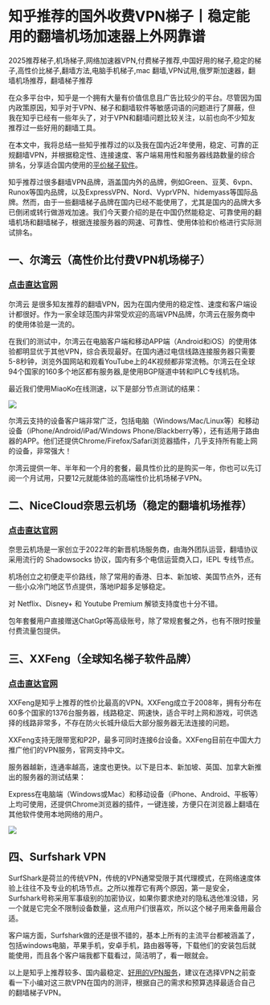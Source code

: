 # 知乎推荐的国外收费VPN梯子丨稳定能用的翻墙机场加速器上外网靠谱

2025推荐梯子,机场梯子,网络加速器VPN,付费梯子推荐,中国好用的梯子,稳定的梯子,高性价比梯子,翻墙方法,电脑手机梯子,mac 翻墙,VPN试用,俄罗斯加速器，翻墙机场推荐，翻墙梯子推荐

在众多平台中，知乎是一个拥有大量有价值信息且广告比较少的平台。尽管因为国内政策原因，知乎对于VPN、梯子和翻墙软件等敏感词语的问题进行了屏蔽，但我在知乎已经有一些年头了，对于VPN和翻墙问题比较关注，以前也向不少知友推荐过一些好用的翻墙工具。

在本文中，我将总结一些知乎推荐过的以及我在国内近2年使用，稳定、可靠的正规翻墙VPN，并根据稳定性、连接速度、客户端易用性和服务器线路数量的综合排名，分享适合国内使用的[平价梯子软件](https://github.com/AlipJJ/tizi)。

知乎推荐过很多翻墙VPN品牌，涵盖国内外的品牌，例如Green、豆荚、6vpn、Runox等国内品牌，以及ExpressVPN、Nord、VyprVPN、hidemyass等国际品牌。然而，由于一些翻墙梯子品牌在国内已经不能使用了，尤其是国内的品牌大多已倒闭或转行做游戏加速。我们今天要介绍的是在中国仍然能稳定、可靠使用的翻墙机场和翻墙梯子，根据连接服务器的网速、可靠性、使用体验和价格进行实际测试排名。

## 一、尔湾云（高性价比付费VPN机场梯子）
### [**点击直达官网**](https://go.1vpn.cc/ewan)

尔湾云 是很多知友推荐的翻墙VPN，因为在国内使用的稳定性、速度和客户端设计都很好。作为一家全球范围内非常受欢迎的高端VPN品牌，尔湾云在服务商中的使用体验是一流的。

在我们的测试中，尔湾云在电脑客户端和移动APP端（Android和iOS）的使用体验都明显优于其他VPN，综合表现最好。在国内通过电信线路连接服务器只需要5-8秒钟，浏览外国网站和观看YouTube上的4K视频都非常流畅。尔湾云在全球94个国家的160多个地区都有服务器,是使用BGP隧道中转和IPLC专线机场。

最近我们使用MiaoKo在线测速，以下是部分节点测试的结果：

![](https://www.cnvintage.org/assets/files/2024-12-13/1734066601-657630-image.png)

尔湾云支持的设备客户端非常广泛，包括电脑（Windows/Mac/Linux等）和移动设备（iPhone/Android/iPad/Windows Phone/Blackberry等），还有适用于路由器的APP。他们还提供Chrome/Firefox/Safari浏览器插件，几乎支持所有能上网的设备，非常强大！

尔湾云提供一年、半年和一个月的套餐，最具性价比的是购买一年，你也可以先订阅一个月试用，只要12元就能体验的高端性价比机场梯子VPN。

## 二、NiceCloud奈思云机场（稳定的翻墙机场推荐）
### [**点击直达官网**](https://go.1vpn.cc/nisi)

奈思云机场是一家创立于2022年的新晋机场服务商，由海外团队运营，翻墙协议采用流行的 Shadowsocks 协议，国内有多个电信运营商入口，IEPL 专线节点。

机场创立之初便走平价路线，除了常用的香港、日本、新加坡、美国节点外，还有一些小众冷门地区节点提供，落地IP超多足够稳定。

对 Netflix、Disney+ 和 Youtube Premium 解锁支持度也十分不错。

包年套餐用户直接赠送ChatGpt等高级账号，除了常规套餐之外，也有不限时按量付费流量包提供。

## 三、XXFeng（全球知名梯子软件品牌）
### [**点击直达官网**](https://go.1vpn.cc/xxfeng)
XXFeng是知乎上推荐的性价比最高的VPN。XXFeng成立于2008年，拥有分布在60多个国家的1376台服务器，线路稳定、网速快，适合平时上网和游戏，可供选择的线路非常多，不存在防火长城升级后大部分服务器无法连接的问题。

XXFeng支持无限带宽和P2P，最多可同时连接6台设备。XXFeng目前在中国大力推广他们的VPN服务，官网支持中文。

服务器越新，连通率越高，速度也更快。以下是日本、新加坡、英国、加拿大新推出的服务器的测试结果：

Express在电脑端（Windows或Mac）和移动设备（iPhone、Android、平板等）上均可使用，还提供Chrome浏览器的插件，一键连接，方便只在浏览器上翻墙在其他软件使用本地网络的用户。

![](https://pic.imgdb.cn/item/652d2cefc458853aefe0a331.png)

## 四、Surfshark VPN

SurfShark是荷兰的传统VPN，传统的VPN通常受限于其代理模式，在网络速度体验上往往不及专业的机场节点。之所以推荐它有两个原因，第一是安全，Surfshark号称采用军事级别的加密协议，如果你要求绝对的隐私选他准没错，另一个就是它完全不限制设备数量，这点用户们很喜欢，所以这个梯子用来备用最合适。

客户端方面，Surfshark做的还是很不错的，基本上所有的主流平台都被涵盖了，包括windows电脑，苹果手机，安卓手机，路由器等等，下载他们的安装包后就能使用，而且各个客户端我都下载看过，简洁明了，看一眼就会。

以上是知乎上推荐较多、国内最稳定、[好用的VPN服务](https://github.com/Tecnono/Best-VPN-01)，建议在选择VPN之前查看一下小编对这三款VPN在国内的测评，根据自己的需求和预算选择最适合自己的翻墙梯子VPN。
